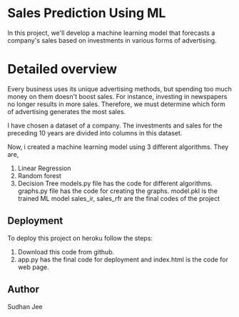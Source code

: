 
# Sales Prediction Using ML

In this project, we'll develop a machine learning model that forecasts a company's sales based on investments in various forms of advertising.

# Detailed overview

Every business uses its unique advertising methods, but spending too much money on them doesn't boost sales. 
    For instance, investing in newspapers no longer results in more sales. Therefore, we must determine which form of advertising generates the most sales.

I have chosen a dataset of a company. The investments and sales for the preceding 10 years are divided into columns in this dataset.

Now, i created a machine learning model using 3 different algorithms. They are,
1. Linear Regression
2. Random forest
3. Decision Tree
models.py file has the code for different algorithms.
graphs.py file has the code for creating the graphs.
model.pkl is the trained ML model
sales_ir, sales_rfr are the final codes of the project
## Deployment

To deploy this project on heroku follow the steps:

1. Download this code from github.
2. app.py has the final code for deployment and index.html is the code for web page.


## Author
Sudhan Jee
